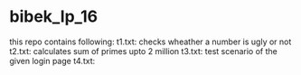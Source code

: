 # bibek_lp_16
this repo contains following:
t1.txt: checks wheather a number is ugly or not
t2.txt: calculates sum of primes upto 2 million
t3.txt: test scenario of the given login page
t4.txt: 
